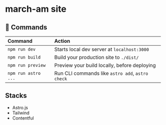 # march-am site

## 🧞 Commands

| Command             | Action                                           |
| :------------------ | :----------------------------------------------- |
| `npm run dev`       | Starts local dev server at `localhost:3000`      |
| `npm run build`     | Build your production site to `./dist/`          |
| `npm run preview`   | Preview your build locally, before deploying     |
| `npm run astro ...` | Run CLI commands like `astro add`, `astro check` |

## Stacks

- Astro.js
- Tailwind
- Contentful
